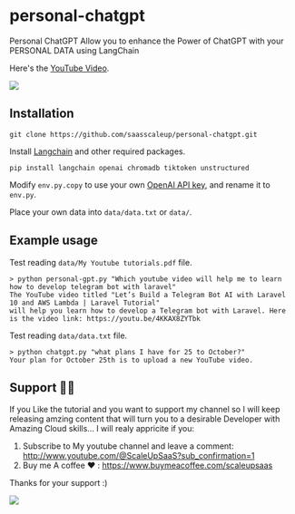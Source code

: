 # personal-chatgpt
Personal ChatGPT Allow you to enhance the Power of ChatGPT with your PERSONAL DATA using LangChain

Here's the [YouTube Video](https://youtu.be/ROsb_73EpzE).

<a href="https://www.buymeacoffee.com/scaleupsaas"><img src="https://img.buymeacoffee.com/button-api/?text=Buy me a coffee&emoji=&slug=scaleupsaas&button_colour=BD5FFF&font_colour=ffffff&font_family=Cookie&outline_colour=000000&coffee_colour=FFDD00" /></a>


## Installation

```
git clone https://github.com/saasscaleup/personal-chatgpt.git
```

Install [Langchain](https://github.com/hwchase17/langchain) and other required packages.
```
pip install langchain openai chromadb tiktoken unstructured
```


Modify `env.py.copy` to use your own [OpenAI API key](https://platform.openai.com/account/api-keys), and rename it to `env.py`.


Place your own data into `data/data.txt` or `data/`.

## Example usage
Test reading `data/My Youtube tutorials.pdf` file.

```
> python personal-gpt.py "Which youtube video will help me to learn how to develop telegram bot with laravel"
The YouTube video titled "Let’s Build a Telegram Bot AI with Laravel 10 and AWS Lambda | Laravel Tutorial"
will help you learn how to develop a Telegram bot with Laravel. Here is the video link: https://youtu.be/4KKAX8ZYTbk
```

Test reading `data/data.txt` file.

```
> python chatgpt.py "what plans I have for 25 to October?"
Your plan for October 25th is to upload a new YouTube video.
```



## Support 🙏😃
  
 If you Like the tutorial and you want to support my channel so I will keep releasing amzing content that will turn you to a desirable Developer with Amazing Cloud skills... I will realy appricite if you:
 
 1. Subscribe to My youtube channel and leave a comment: http://www.youtube.com/@ScaleUpSaaS?sub_confirmation=1
 2. Buy me A coffee ❤️ : https://www.buymeacoffee.com/scaleupsaas

Thanks for your support :)

<a href="https://www.buymeacoffee.com/scaleupsaas"><img src="https://img.buymeacoffee.com/button-api/?text=Buy me a coffee&emoji=&slug=scaleupsaas&button_colour=FFDD00&font_colour=000000&font_family=Cookie&outline_colour=000000&coffee_colour=ffffff" /></a>

